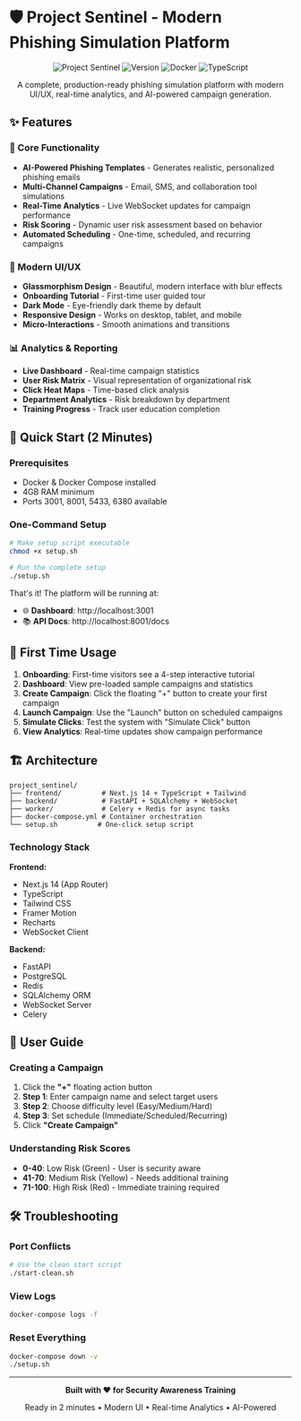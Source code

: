# 🛡️ Project Sentinel - Modern Phishing Simulation Platform

<div align="center">

![Project Sentinel](https://img.shields.io/badge/Project-Sentinel-blue?style=for-the-badge)
![Version](https://img.shields.io/badge/Version-2.0.0-green?style=for-the-badge)
![Docker](https://img.shields.io/badge/Docker-Ready-blue?style=for-the-badge&logo=docker)
![TypeScript](https://img.shields.io/badge/TypeScript-Ready-blue?style=for-the-badge&logo=typescript)

A complete, production-ready phishing simulation platform with modern UI/UX, real-time analytics, and AI-powered campaign generation.

</div>

## ✨ Features

### 🎯 Core Functionality
- **AI-Powered Phishing Templates** - Generates realistic, personalized phishing emails
- **Multi-Channel Campaigns** - Email, SMS, and collaboration tool simulations
- **Real-Time Analytics** - Live WebSocket updates for campaign performance
- **Risk Scoring** - Dynamic user risk assessment based on behavior
- **Automated Scheduling** - One-time, scheduled, and recurring campaigns

### 🎨 Modern UI/UX
- **Glassmorphism Design** - Beautiful, modern interface with blur effects
- **Onboarding Tutorial** - First-time user guided tour
- **Dark Mode** - Eye-friendly dark theme by default
- **Responsive Design** - Works on desktop, tablet, and mobile
- **Micro-Interactions** - Smooth animations and transitions

### 📊 Analytics & Reporting
- **Live Dashboard** - Real-time campaign statistics
- **User Risk Matrix** - Visual representation of organizational risk
- **Click Heat Maps** - Time-based click analysis
- **Department Analytics** - Risk breakdown by department
- **Training Progress** - Track user education completion

## 🚀 Quick Start (2 Minutes)

### Prerequisites
- Docker & Docker Compose installed
- 4GB RAM minimum
- Ports 3001, 8001, 5433, 6380 available

### One-Command Setup

```bash
# Make setup script executable
chmod +x setup.sh

# Run the complete setup
./setup.sh
```

That's it! The platform will be running at:
- 🌐 **Dashboard**: http://localhost:3001
- 📚 **API Docs**: http://localhost:8001/docs

## 📱 First Time Usage

1. **Onboarding**: First-time visitors see a 4-step interactive tutorial
2. **Dashboard**: View pre-loaded sample campaigns and statistics
3. **Create Campaign**: Click the floating "+" button to create your first campaign
4. **Launch Campaign**: Use the "Launch" button on scheduled campaigns
5. **Simulate Clicks**: Test the system with "Simulate Click" button
6. **View Analytics**: Real-time updates show campaign performance

## 🏗️ Architecture

```
project_sentinel/
├── frontend/          # Next.js 14 + TypeScript + Tailwind
├── backend/           # FastAPI + SQLAlchemy + WebSocket
├── worker/            # Celery + Redis for async tasks
├── docker-compose.yml # Container orchestration
└── setup.sh          # One-click setup script
```

### Technology Stack

**Frontend:**
- Next.js 14 (App Router)
- TypeScript
- Tailwind CSS
- Framer Motion
- Recharts
- WebSocket Client

**Backend:**
- FastAPI
- PostgreSQL
- Redis
- SQLAlchemy ORM
- WebSocket Server
- Celery

## 📖 User Guide

### Creating a Campaign

1. Click the **"+"** floating action button
2. **Step 1**: Enter campaign name and select target users
3. **Step 2**: Choose difficulty level (Easy/Medium/Hard)
4. **Step 3**: Set schedule (Immediate/Scheduled/Recurring)
5. Click **"Create Campaign"**

### Understanding Risk Scores

- **0-40**: Low Risk (Green) - User is security aware
- **41-70**: Medium Risk (Yellow) - Needs additional training
- **71-100**: High Risk (Red) - Immediate training required

## 🛠️ Troubleshooting

### Port Conflicts

```bash
# Use the clean start script
./start-clean.sh
```

### View Logs

```bash
docker-compose logs -f
```

### Reset Everything

```bash
docker-compose down -v
./setup.sh
```

---

<div align="center">

**Built with ❤️ for Security Awareness Training**

Ready in 2 minutes • Modern UI • Real-time Analytics • AI-Powered

</div>
